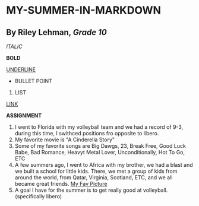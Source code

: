# MY-SUMMER-IN-MARKDOWN
## By Riley Lehman, *Grade 10*

*ITALIC*

**BOLD**

<u>UNDERLINE</u>

- BULLET POINT

1. LIST

[LINK](https://www.google.com/imgres?q=cute%20cats&imgurl=https%3A%2F%2Fimages.saymedia-content.com%2F.image%2Ft_share%2FMTk2NzY3MjA5ODc0MjY5ODI2%2Ftop-10-cutest-cat-photos-of-all-time.jpg&imgrefurl=https%3A%2F%2Fpethelpful.com%2Fcats%2FTop-10-Cutest-Cat-Photos-of-All-Time&docid=gE3jXMfcUyr25M&tbnid=h50PYGgJHJT9YM&vet=12ahUKEwjxxqrK7fSHAxWGHUQIHZZpKG8QM3oECGMQAA..i&w=1200&h=801&hcb=2&ved=2ahUKEwjxxqrK7fSHAxWGHUQIHZZpKG8QM3oECGMQAA)

**ASSIGNMENT** 

1. I went to Florida with my volleyball team and we had a record of 9-3, during this time, I swithced positions fro opposite to libero. 
2. My favorite movie is "A Cinderella Story"
3. Some of my favorite songs are Big Dawgs, 23, Break Free, Good Luck Babe, Bad Romance, Heavyt Metal Lover, Unconditionally, Hot To Go, ETC
4. A few summers ago, I went to Africa with my brother, we had a blast and we built a school for little kids. There, we met a group of kids from around the world, from Qatar, Virginia, Scotland, ETC, and we all became great friends. 
[My Fav Picture](https://mail.google.com/mail/u/0?ui=2&ik=2685217c9a&attid=0.1&permmsgid=msg-f:1807380469130712783&th=19151af5f483d6cf&view=fimg&fur=ip&sz=s0-l75-ft&attbid=ANGjdJ8lv7UYiwUHY99XHalCTEEmyMN0vKJKPX95iEJVRJT4B7XwLBLSlH_IweARICZyixyk2YuO-sAUe1M4tGh6f-Zo8sBrICDZyaUWR-_GwyOvOg2axjFbAOpKoCc&disp=emb&realattid=19151af03d69f0659f11)
5. A goal I have for the summer is to get really good at volleyball. (specifically libero)